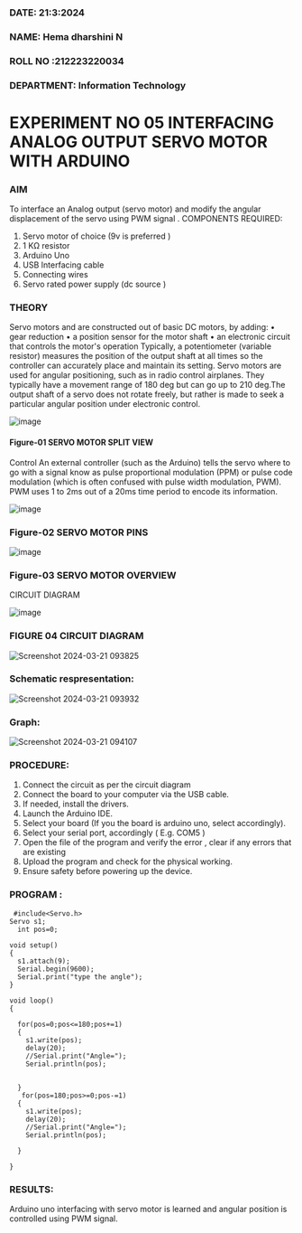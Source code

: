 ###  DATE: 21:3:2024

###  NAME: Hema dharshini N
###  ROLL NO :212223220034
###  DEPARTMENT: Information Technology


# EXPERIMENT NO 05 INTERFACING ANALOG OUTPUT SERVO MOTOR WITH ARDUINO

### AIM
To interface an Analog output (servo motor) and modify the angular displacement of the servo using PWM signal .
COMPONENTS REQUIRED:
1.	Servo motor of choice (9v is preferred )
2.	1 KΩ resistor 
3.	Arduino Uno 
4.	USB Interfacing cable 
5.	Connecting wires 
6.	Servo rated power supply (dc source )


### THEORY
Servo motors and are constructed out of basic DC motors, by adding:
•	 gear reduction
•	 a position sensor for the motor shaft
•	 an electronic circuit that controls the motor's operation
Typically, a potentiometer (variable resistor) measures the position of the output shaft at all times so the controller can accurately place and maintain its setting.
Servo motors are used for angular positioning, such as in radio control airplanes.  They typically have a movement range of 180 deg but can go up to 210 deg.The output shaft of a servo does not rotate freely, but rather is made to seek a particular angular position under electronic control. 


![image](https://user-images.githubusercontent.com/36288975/163544439-1f477927-fcd4-42f0-9ce4-c863fdbf1210.png)



#### Figure-01 SERVO MOTOR SPLIT VIEW 
Control 
An external controller (such as the Arduino) tells the servo where to go with a signal know as pulse proportional modulation (PPM) or pulse code modulation (which is often confused with pulse width modulation, PWM). PWM uses 1 to 2ms out of a 20ms time period to encode its information.
 
 
 ![image](https://user-images.githubusercontent.com/36288975/163544482-3027136f-7135-4f3d-a23f-8dc2fe04194d.png)

### Figure-02 SERVO MOTOR PINS

 ![image](https://user-images.githubusercontent.com/36288975/163544513-ca497421-e6ba-4f91-871f-5cfba77f22a8.png)


### Figure-03 SERVO MOTOR OVERVIEW 

 


 





CIRCUIT DIAGRAM
 
 
 ![image](https://user-images.githubusercontent.com/36288975/163544618-6eb8a7b5-7f1a-428a-8d9f-fd899b145efb.png)

### FIGURE 04 CIRCUIT DIAGRAM
![Screenshot 2024-03-21 093825](https://github.com/hema-dharshini5/EXPERIMENT-NO--05-INTERFACING-ANALOG-OUTPUT-SERVO-MOTOR-WITH-ARDUINO-/assets/147117728/3479be53-6ef0-4fc1-84c0-968789527090)

### Schematic respresentation:



![Screenshot 2024-03-21 093932](https://github.com/hema-dharshini5/EXPERIMENT-NO--05-INTERFACING-ANALOG-OUTPUT-SERVO-MOTOR-WITH-ARDUINO-/assets/147117728/185d6746-6814-44c9-ba12-dbd56e6d534d)

### Graph:
![Screenshot 2024-03-21 094107](https://github.com/hema-dharshini5/EXPERIMENT-NO--05-INTERFACING-ANALOG-OUTPUT-SERVO-MOTOR-WITH-ARDUINO-/assets/147117728/8fe7e2a0-c564-403d-a754-40ccc5d27182)


### PROCEDURE:
1.	Connect the circuit as per the circuit diagram 
2.	Connect the board to your computer via the USB cable.
3.	If needed, install the drivers.
4.	Launch the Arduino IDE.
5.	Select your board (If you the board is arduino uno, select accordingly).
6.	Select your serial port, accordingly ( E.g. COM5 )
7.	Open the file of the program  and verify the error , clear if any errors that are existing 
8.	Upload the program and check for the physical working. 
9.	Ensure safety before powering up the device.


### PROGRAM :
```
 #include<Servo.h>
Servo s1;
  int pos=0;

void setup()
{
  s1.attach(9);
  Serial.begin(9600);
  Serial.print("type the angle");
}

void loop()
{
  
  for(pos=0;pos<=180;pos+=1)
  {
    s1.write(pos);
    delay(20);
    //Serial.print("Angle=");
    Serial.println(pos);
   
        
  }
   for(pos=180;pos>=0;pos-=1)
  {
    s1.write(pos);
    delay(20);
    //Serial.print("Angle=");
    Serial.println(pos);
       
  }
  
}

```

### RESULTS: 
Arduino uno interfacing with servo motor is learned and angular position is controlled using PWM signal.
